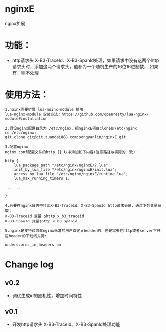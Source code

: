 nginxE
======
nginx扩展

# 功能：
* http请求头 X-B3-TraceId、X-B3-SpanId处理，如果请求中没有这两个http请求头时，添加这两个请求头，值都为一个随机生产的16位16进制数，
    如果有，则不处理
    
    
# 使用方法：
```
1.nginx需要扩展 lua-nginx-module 模块
lua-nginx-module 安装方法：https://github.com/openresty/lua-nginx-module#installation

2.假设nginx配置目录为 /etc/nginx，把nginxE项目clone到/etc/nginx
cd /etc/nginx;
git clone git@git.tuandai888.com:songyanlin/nginxE.git

3.配置nginx
nginx.conf配置文件的http {} 块中添加如下内容(注意路径与实际的一致)：

http {
    lua_package_path "/etc/nginx/nginxE/?.lua";
    init_by_lua_file "/etc/nginx/nginxE/init.lua";
    access_by_lua_file "/etc/nginx/nginxE/runtime.lua";
    lua_max_running_timers 1;

... ...

}

4.若要在nginx日志中打印X-B3-TraceId、X-B3-SpanId http请求头值，通过下列变量获取：
X-B3-TraceId 变量 $http_x_b3_traceid
X-B3-SpanId 变量$http_x_b3_spanid

5.nginx是支持读取非nginx标准的用户自定义header的，但是需要在http或者server下开启header的下划线支持:

underscores_in_headers on

```

# Change log
## v0.2
* 调优生成id的随机性，增加时间特性

## v0.1
*  开发http请求头 X-B3-TraceId、X-B3-SpanId处理功能
